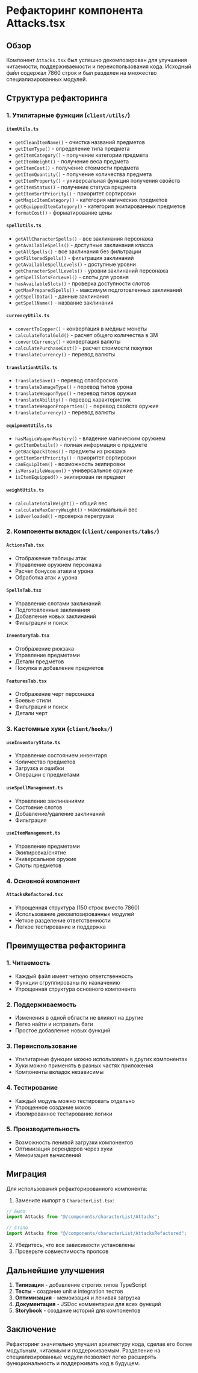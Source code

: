 # Рефакторинг компонента Attacks.tsx

## Обзор

Компонент `Attacks.tsx` был успешно декомпозирован для улучшения читаемости, поддерживаемости и переиспользования кода. Исходный файл содержал 7860 строк и был разделен на множество специализированных модулей.

## Структура рефакторинга

### 1. Утилитарные функции (`client/utils/`)

#### `itemUtils.ts`
- `getCleanItemName()` - очистка названий предметов
- `getItemType()` - определение типа предмета
- `getItemCategory()` - получение категории предмета
- `getItemWeight()` - получение веса предмета
- `getItemCost()` - получение стоимости предмета
- `getItemQuantity()` - получение количества предмета
- `getItemProperty()` - универсальная функция получения свойств
- `getItemStatus()` - получение статуса предмета
- `getItemSortPriority()` - приоритет сортировки
- `getMagicItemCategory()` - категория магических предметов
- `getEquippedItemCategory()` - категория экипированных предметов
- `formatCost()` - форматирование цены

#### `spellUtils.ts`
- `getAllCharacterSpells()` - все заклинания персонажа
- `getAvailableSpells()` - доступные заклинания класса
- `getAllSpells()` - все заклинания без фильтрации
- `getFilteredSpells()` - фильтрация заклинаний
- `getAvailableSpellLevels()` - доступные уровни
- `getCharacterSpellLevels()` - уровни заклинаний персонажа
- `getSpellSlotsForLevel()` - слоты для уровня
- `hasAvailableSlots()` - проверка доступности слотов
- `getMaxPreparedSpells()` - максимум подготовленных заклинаний
- `getSpellData()` - данные заклинания
- `getSpellName()` - название заклинания

#### `currencyUtils.ts`
- `convertToCopper()` - конвертация в медные монеты
- `calculateTotalGold()` - расчет общего количества в ЗМ
- `convertCurrency()` - конвертация валюты
- `calculatePurchaseCost()` - расчет стоимости покупки
- `translateCurrency()` - перевод валюты

#### `translationUtils.ts`
- `translateSave()` - перевод спасбросков
- `translateDamageType()` - перевод типов урона
- `translateWeaponType()` - перевод типов оружия
- `translateAbility()` - перевод характеристик
- `translateWeaponProperties()` - перевод свойств оружия
- `translateCurrency()` - перевод валюты

#### `equipmentUtils.ts`
- `hasMagicWeaponMastery()` - владение магическим оружием
- `getItemDetails()` - полная информация о предмете
- `getBackpackItems()` - предметы из рюкзака
- `getItemSortPriority()` - приоритет сортировки
- `canEquipItem()` - возможность экипировки
- `isVersatileWeapon()` - универсальное оружие
- `isItemEquipped()` - экипирован ли предмет

#### `weightUtils.ts`
- `calculateTotalWeight()` - общий вес
- `calculateMaxCarryWeight()` - максимальный вес
- `isOverloaded()` - проверка перегрузки

### 2. Компоненты вкладок (`client/components/tabs/`)

#### `ActionsTab.tsx`
- Отображение таблицы атак
- Управление оружием персонажа
- Расчет бонусов атаки и урона
- Обработка атак и урона

#### `SpellsTab.tsx`
- Управление слотами заклинаний
- Подготовленные заклинания
- Добавление новых заклинаний
- Фильтрация и поиск

#### `InventoryTab.tsx`
- Отображение рюкзака
- Управление предметами
- Детали предметов
- Покупка и добавление предметов

#### `FeaturesTab.tsx`
- Отображение черт персонажа
- Боевые стили
- Фильтрация и поиск
- Детали черт

### 3. Кастомные хуки (`client/hooks/`)

#### `useInventoryState.ts`
- Управление состоянием инвентаря
- Количество предметов
- Загрузка и ошибки
- Операции с предметами

#### `useSpellManagement.ts`
- Управление заклинаниями
- Состояние слотов
- Добавление/удаление заклинаний
- Фильтрация

#### `useItemManagement.ts`
- Управление предметами
- Экипировка/снятие
- Универсальное оружие
- Слоты предметов

### 4. Основной компонент

#### `AttacksRefactored.tsx`
- Упрощенная структура (150 строк вместо 7860)
- Использование декомпозированных модулей
- Четкое разделение ответственности
- Легкое тестирование и поддержка

## Преимущества рефакторинга

### 1. **Читаемость**
- Каждый файл имеет четкую ответственность
- Функции сгруппированы по назначению
- Упрощенная структура основного компонента

### 2. **Поддерживаемость**
- Изменения в одной области не влияют на другие
- Легко найти и исправить баги
- Простое добавление новых функций

### 3. **Переиспользование**
- Утилитарные функции можно использовать в других компонентах
- Хуки можно применять в разных частях приложения
- Компоненты вкладок независимы

### 4. **Тестирование**
- Каждый модуль можно тестировать отдельно
- Упрощенное создание моков
- Изолированное тестирование логики

### 5. **Производительность**
- Возможность ленивой загрузки компонентов
- Оптимизация ререндеров через хуки
- Мемоизация вычислений

## Миграция

Для использования рефакторированного компонента:

1. Замените импорт в `CharacterList.tsx`:
```typescript
// Было
import Attacks from "@/components/characterList/Attacks";

// Стало
import Attacks from "@/components/characterList/AttacksRefactored";
```

2. Убедитесь, что все зависимости установлены
3. Проверьте совместимость пропсов

## Дальнейшие улучшения

1. **Типизация** - добавление строгих типов TypeScript
2. **Тесты** - создание unit и integration тестов
3. **Оптимизация** - мемоизация и ленивая загрузка
4. **Документация** - JSDoc комментарии для всех функций
5. **Storybook** - создание историй для компонентов

## Заключение

Рефакторинг значительно улучшил архитектуру кода, сделав его более модульным, читаемым и поддерживаемым. Разделение на специализированные модули позволяет легко расширять функциональность и поддерживать код в будущем.
